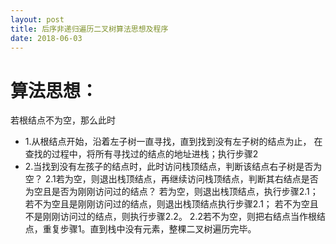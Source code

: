 ```yaml
---
layout: post
title: 后序非递归遍历二叉树算法思想及程序
date: 2018-06-03
---
```

# 算法思想：
若根结点不为空，那么此时
- 1.从根结点开始，沿着左子树一直寻找，直到找到没有左子树的结点为止，
在查找的过程中，将所有寻找过的结点的地址进栈；执行步骤2
- 2.当找到没有左孩子的结点时，此时访问栈顶结点，判断该结点右子树是否为空？
  2.1若为空，则退出栈顶结点，再继续访问栈顶结点，判断其右结点是否为空且是否为刚刚访问过的结点？
    若为空，则退出栈顶结点，执行步骤2.1；
    若不为空且是刚刚访问过的结点，则退出栈顶结点执行步骤2.1；
    若不为空且不是刚刚访问过的结点，则执行步骤2.2。
2.2若不为空，则把右结点当作根结点，重复步骤1。直到栈中没有元素，整棵二叉树遍历完毕。
